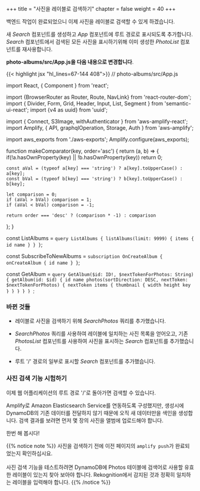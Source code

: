 +++
title = "사진을 레이블로 검색하기"
chapter = false
weight = 40
+++

백엔드 작업이 완료되었으니 이제 사진을 레이블로 검색할 수 있게 하겠습니다.

새 *Search* 컴포넌트를 생성하고 *App* 컴포넌트에 루트 경로로 표시되도록 추가합니다. *Search* 컴포넌트에서 검색된 모든 사진을 표시하기위해 이미 생성한 *PhotoList* 컴포넌트를 재사용합니다.

**photo-albums/src/App.js을 다음 내용으로 변경합니다**.
<div style="height: 595px; overflow-y: scroll;">
{{< highlight jsx "hl_lines=67-144 408">}}
// photo-albums/src/App.js

import React, { Component } from 'react';

import {BrowserRouter as Router, Route, NavLink} from 'react-router-dom';
import { Divider, Form, Grid, Header, Input, List, Segment } from 'semantic-ui-react';
import {v4 as uuid} from 'uuid';

import { Connect, S3Image, withAuthenticator } from 'aws-amplify-react';
import Amplify, { API, graphqlOperation, Storage, Auth } from 'aws-amplify';

import aws_exports from './aws-exports';
Amplify.configure(aws_exports);

function makeComparator(key, order='asc') {
  return (a, b) => {
    if(!a.hasOwnProperty(key) || !b.hasOwnProperty(key)) return 0; 

    const aVal = (typeof a[key] === 'string') ? a[key].toUpperCase() : a[key];
    const bVal = (typeof b[key] === 'string') ? b[key].toUpperCase() : b[key];

    let comparison = 0;
    if (aVal > bVal) comparison = 1;
    if (aVal < bVal) comparison = -1;

    return order === 'desc' ? (comparison * -1) : comparison
  };
}


const ListAlbums = `query ListAlbums {
    listAlbums(limit: 9999) {
        items {
            id
            name
        }
    }
}`;

const SubscribeToNewAlbums = `
  subscription OnCreateAlbum {
    onCreateAlbum {
      id
      name
    }
  }
`;

const GetAlbum = `query GetAlbum($id: ID!, $nextTokenForPhotos: String) {
    getAlbum(id: $id) {
        id
        name
        photos(sortDirection: DESC, nextToken: $nextTokenForPhotos) {
            nextToken
            items {
                thumbnail {
                    width
                    height
                    key
                }
            }
        }
    }
}
`;

const SearchPhotos = `query SearchPhotos($label: String!) {
  searchPhotos(filter: { labels: { match: $label }}) {
    items {
      id
      bucket
      thumbnail {
          key
          width
          height
      }
      fullsize {
          key
          width
          height
      }
    }
  }
}`;


class Search extends React.Component {
  constructor(props) {
      super(props);
      this.state = {
          photos: [],
          album: null,
          label: '',
          hasResults: false,
          searched: false
      }
  }

  updateLabel = (e) => {
      this.setState({ label: e.target.value, searched: false });
  }

  getPhotosForLabel = async (e) => {
      const result = await API.graphql(graphqlOperation(SearchPhotos, {label: this.state.label}));
      let photos = [];
      let label = '';
      let hasResults = false;
      if (result.data.searchPhotos.items.length !== 0) {
          hasResults = true;
          photos = result.data.searchPhotos.items;
          label = this.state.label;
      }
      const searchResults = { label, photos }
      this.setState({ searchResults, hasResults, searched: true });
  }

  noResults() {
    return !this.state.searched
      ? ''
      : <Header as='h4' color='grey'>No photos found matching '{this.state.label}'</Header>
  }

  render() {
      return (
          <Segment>
            <Input
              type='text'
              placeholder='Search for photos'
              icon='search'
              iconPosition='left'
              action={{ content: 'Search', onClick: this.getPhotosForLabel }}
              name='label'
              value={this.state.label}
              onChange={this.updateLabel}
            />
            {
                this.state.hasResults 
                ? <PhotosList photos={this.state.searchResults.photos} />
                : this.noResults()
            }
          </Segment>
      );
  }
}


class S3ImageUpload extends React.Component {
  constructor(props) {
    super(props);
    this.state = { uploading: false }
  }
  
  uploadFile = async (file) => {
    const fileName = uuid();
    const user = await Auth.currentAuthenticatedUser();
    const result = await Storage.put(
      fileName, 
      file, 
      {
        customPrefix: { public: 'uploads/' },
        metadata: { albumid: this.props.albumId, owner: user.username }
      }
    );

    console.log('Uploaded file: ', result);
  }

  onChange = async (e) => {
    this.setState({uploading: true});
    
    let files = [];
    for (var i=0; i<e.target.files.length; i++) {
      files.push(e.target.files.item(i));
    }
    await Promise.all(files.map(f => this.uploadFile(f)));

    this.setState({uploading: false});
  }

  render() {
    return (
      <div>
        <Form.Button
          onClick={() => document.getElementById('add-image-file-input').click()}
          disabled={this.state.uploading}
          icon='file image outline'
          content={ this.state.uploading ? 'Uploading...' : 'Add Images' }
        />
        <input
          id='add-image-file-input'
          type="file"
          accept='image/*'
          multiple
          onChange={this.onChange}
          style={{ display: 'none' }}
        />
      </div>
    );
  }
}


class PhotosList extends React.Component {
  photoItems() {
    return this.props.photos.map(photo =>
      <S3Image 
        key={photo.thumbnail.key} 
        imgKey={photo.thumbnail.key.replace('public/', '')} 
        style={{display: 'inline-block', 'paddingRight': '5px'}}
      />
    );
  }

  render() {
    return (
      <div>
        <Divider hidden />
        {this.photoItems()}
      </div>
    );
  }
}


class NewAlbum extends Component {
  constructor(props) {
    super(props);
    this.state = {
      albumName: ''
      };
    }

  handleChange = (event) => {
    let change = {};
    change[event.target.name] = event.target.value;
    this.setState(change);
  }

  handleSubmit = async (event) => {
    event.preventDefault();
    const NewAlbum = `mutation NewAlbum($name: String!) {
      createAlbum(input: {name: $name}) {
        id
        name
      }
    }`;
    
    const result = await API.graphql(graphqlOperation(NewAlbum, { name: this.state.albumName }));
    console.info(`Created album with id ${result.data.createAlbum.id}`);
    this.setState({ albumName: '' })
  }

  render() {
    return (
      <Segment>
        <Header as='h3'>Add a new album</Header>
          <Input
          type='text'
          placeholder='New Album Name'
          icon='plus'
          iconPosition='left'
          action={{ content: 'Create', onClick: this.handleSubmit }}
          name='albumName'
          value={this.state.albumName}
          onChange={this.handleChange}
          />
        </Segment>
      )
    }
}


class AlbumsList extends React.Component {
  albumItems() {
    return this.props.albums.sort(makeComparator('name')).map(album =>
      <List.Item key={album.id}>
        <NavLink to={`/albums/${album.id}`}>{album.name}</NavLink>
      </List.Item>
    );
  }

  render() {
    return (
      <Segment>
        <Header as='h3'>My Albums</Header>
        <List divided relaxed>
          {this.albumItems()}
        </List>
      </Segment>
    );
  }
}


class AlbumDetailsLoader extends React.Component {
    constructor(props) {
        super(props);

        this.state = {
            nextTokenForPhotos: null,
            hasMorePhotos: true,
            album: null,
            loading: true
        }
    }

    async loadMorePhotos() {
        if (!this.state.hasMorePhotos) return;

        this.setState({ loading: true });
        const { data } = await API.graphql(graphqlOperation(GetAlbum, {id: this.props.id, nextTokenForPhotos: this.state.nextTokenForPhotos}));

        let album;
        if (this.state.album === null) {
            album = data.getAlbum;
        } else {
            album = this.state.album;
            album.photos.items = album.photos.items.concat(data.getAlbum.photos.items);
        }
        this.setState({ 
            album: album,
            loading: false,
            nextTokenForPhotos: data.getAlbum.photos.nextToken,
            hasMorePhotos: data.getAlbum.photos.nextToken !== null
        });
    }

    componentDidMount() {
        this.loadMorePhotos();
    }

    render() {
        return (
            <AlbumDetails 
                loadingPhotos={this.state.loading} 
                album={this.state.album} 
                loadMorePhotos={this.loadMorePhotos.bind(this)} 
                hasMorePhotos={this.state.hasMorePhotos} 
            />
        );
    }
}


class AlbumDetails extends Component {
    render() {
        if (!this.props.album) return 'Loading album...';
        
        return (
            <Segment>
            <Header as='h3'>{this.props.album.name}</Header>
            <S3ImageUpload albumId={this.props.album.id}/>        
            <PhotosList photos={this.props.album.photos.items} />
            {
                this.props.hasMorePhotos && 
                <Form.Button
                onClick={this.props.loadMorePhotos}
                icon='refresh'
                disabled={this.props.loadingPhotos}
                content={this.props.loadingPhotos ? 'Loading...' : 'Load more photos'}
                />
            }
            </Segment>
        )
    }
}



class AlbumsListLoader extends React.Component {
    onNewAlbum = (prevQuery, newData) => {
        // When we get data about a new album, we need to put in into an object 
        // with the same shape as the original query results, but with the new data added as well
        let updatedQuery = Object.assign({}, prevQuery);
        updatedQuery.listAlbums.items = prevQuery.listAlbums.items.concat([newData.onCreateAlbum]);
        return updatedQuery;
    }

    render() {
        return (
            <Connect 
                query={graphqlOperation(ListAlbums)}
                subscription={graphqlOperation(SubscribeToNewAlbums)} 
                onSubscriptionMsg={this.onNewAlbum}
            >
                {({ data, loading, errors }) => {
                    if (loading) { return <div>Loading...</div>; }
                    if (errors.length > 0) { return <div>{JSON.stringify(errors)}</div>; }
                    if (!data.listAlbums) return;

                return <AlbumsList albums={data.listAlbums.items} />;
                }}
            </Connect>
        );
    }
}



class App extends Component {
  render() {
    return (
      <Router>
        <Grid padded>
          <Grid.Column>
            <Route path="/" exact component={NewAlbum}/>
            <Route path="/" exact component={AlbumsListLoader}/>
            <Route path="/" exact component={Search}/>

            <Route
              path="/albums/:albumId"
              render={ () => <div><NavLink to='/'>Back to Albums list</NavLink></div> }
            />
            <Route
              path="/albums/:albumId"
              render={ props => <AlbumDetailsLoader id={props.match.params.albumId}/> }
            />
          </Grid.Column>
        </Grid>
      </Router>
    );
  }
}

export default withAuthenticator(App, {includeGreetings: true});
{{< /highlight >}}
</div>

### 바뀐 것들

- 레이블로 사진을 검색하기 위해 *SearchPhotos* 쿼리를 추가했습니다.

- *SearchPhotos* 쿼리를 사용하여 레이블에 일치하는 사진 목록을 얻어오고, 기존 *PhotosList* 컴포넌트를 사용하여 사진을 표시하는 *Search* 컴포넌트를 추가했습니다.

- 루트 '/' 경로의 일부로 표시할 *Search* 컴포넌트를 추가했습니다.

### 사진 검색 기능 시험하기
이제 웹 어플리케이션의 루트 경로 '/'로 돌아가면 검색할 수 있습니다.

Amplify로 Amazon Elasticsearch Service를 연동하도록 구성했지만, 생성시에 DynamoDB의 기존 데이터를 전달하지 않기 때문에 오직 새 데이터만을 색인을 생성합니다. 검색 결과를 보려면 먼저 몇 장의 사진을 앨범에 업로드해야 합니다.

한번 해 봅시다!

{{% notice note %}}
사진을 검색하기 전에 이전 페이지의 `amplify push`가 완료되었는지 확인하십시요.
<br/>
<br/>
사진 검색 기능을 테스트하려면 DynamoDB에 Photos 테이블에 검색어로 사용할 유효한 레이블이 있는지 찾아 보아야 합니다. Rekognition에서 감지된 것과 정확히 일치하는 레이블을 입력해야 합니다.
{{% /notice %}}